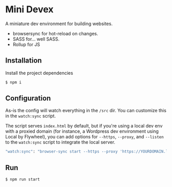 # Mini Devex

A miniature dev environment for building websites.

- browsersync for hot-reload on changes.
- SASS for... well SASS.
- Rollup for JS

## Installation

Install the project dependencies

```bash
$ npm i
```

## Configuration

As-is the config will watch everything in the `/src` dir. You can customize this in the `watch:sync` script.

The script serves `index.html` by default, but if you're using a local dev env with a proxied domain (for instance, a Wordpress dev environment using Local by Flywheel), you can add options for `--https`, `--proxy`, and `--listen` to the `watch:sync` script to integrate the local server.

```bash
"watch:sync": "browser-sync start --https --proxy 'https://YOURDOMAIN.local' --listen 'YOURDOMAIN.local' --files '*/**/.php', 'src/**/**'",
```

## Run

```bash
$ npm run start
```
